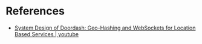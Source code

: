 # References

- [System Design of Doordash: Geo-Hashing and WebSockets for Location Based Services | youtube](https://www.youtube.com/watch?v=iRhSAR3ldTw)

